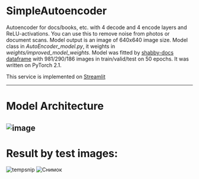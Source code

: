# SimpleAutoencoder
Autoencoder for docs/books, etc. with 4 decode and 4 encode layers and ReLU-activations.
You can use this to remove noise from photos or document scans. Model output is an image of 640x640 image size. 
Model class in *AutoEncoder_model.py*, it weights in *weights/improved_model_weights*.
Model was fitted by [shabby-docs dataframe](https://drive.google.com/file/d/1LsHSn8dM8BTZ7EoWU6-n1I1BvR0p5tIx/view) with 981/290/186 images in train/valid/test on 50 epochs. It was written on PyTorch 2.1.

This service is implemented on [Streamlit](google.com)

----
# Model Architecture

![image](https://github.com/WeinsGH/SimpleAutoencoder/assets/109025285/1e866f02-50a4-4554-8600-5e58d9095d8f)
----
# Result by test images:
![tempsnip](https://github.com/WeinsGH/SimpleAutoencoder/assets/109025285/6bb40648-5dd8-4c39-84ea-658a8f68c3b9)
![Снимок](https://github.com/WeinsGH/SimpleAutoencoder/assets/109025285/45305bcb-9275-4267-ae42-30f8b02b7c90)

